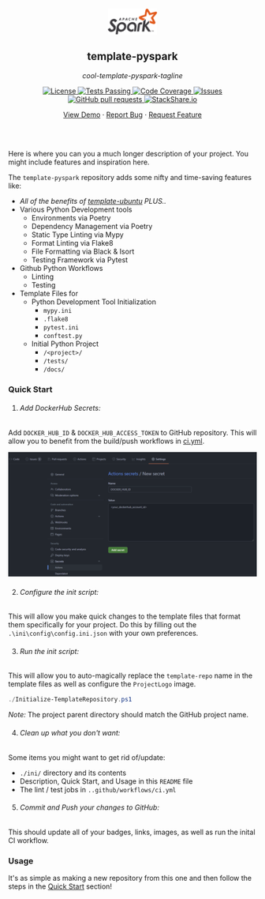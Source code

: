 <!-- header -->
<div align="center">
    <p>
    <!-- Header -->
        <img width="100px" src="./ini/readme_logo.png"  alt="template-pyspark" />
        <h2>template-pyspark</h2>
        <p><i>cool-template-pyspark-tagline</i></p>
    </p>
    <p>
    <!-- Shields -->
        <a href="https://github.com/armck-hub/template-pyspark/LICENSE">
            <img alt="License" src="https://img.shields.io/github/license/armck-hub/template-pyspark.svg" />
        </a>
        <a href="https://github.com/armck-hub/template-pyspark/actions">
            <img alt="Tests Passing" src="https://github.com/armck-hub/template-pyspark/workflows/CI/badge.svg" />
        </a>
        <a href="https://codecov.io/gh/armck-hub/template-pyspark">
            <img alt="Code Coverage" src="https://codecov.io/gh/armck-hub/template-pyspark/branch/master/graph/badge.svg" />
        </a>
        <a href="https://github.com/armck-hub/template-pyspark/issues">
            <img alt="Issues" src="https://img.shields.io/github/issues/armck-hub/template-pyspark" />
        </a>
        <a href="https://github.com/armck-hub/template-pyspark/pulls">
            <img alt="GitHub pull requests" src="https://img.shields.io/github/issues-pr/armck-hub/template-pyspark" />
        </a>
        <a href="https://stackshare.io/armck-hub/template-pyspark">
            <img alt="StackShare.io" src="http://img.shields.io/badge/tech-stack-0690fa.svg?label=StackShare.io">
        </a>
    </p>
    <p>
    <!-- Links -->
        <a href="#">View Demo</a>
        ·
        <a href="https://github.com/armck-hub/template-pyspark/issues/new/choose">Report Bug</a>
        ·
        <a href="https://github.com/armck-hub/template-pyspark/issues/new/choose">Request Feature</a>
    </p>
</div>
<br>
<br>

<!-- Description -->
Here is where you can you a much longer description of your project. You might include features and inspiration here.

The `template-pyspark` repository adds some nifty and time-saving features like:
- *All of the benefits of [template-ubuntu](https://github.com/ARMcK-hub/template-ubuntu) PLUS..*
- Various Python Development tools 
  - Environments via Poetry
  - Dependency Management via Poetry
  - Static Type Linting via Mypy
  - Format Linting via Flake8
  - File Formatting via Black & Isort 
  - Testing Framework via Pytest
- Github Python Workflows
  - Linting
  - Testing
- Template Files for
  - Python Development Tool Initialization
    - `mypy.ini`
    - `.flake8`
    - `pytest.ini`
    - `conftest.py`
  - Initial Python Project
    - `/<project>/`
    - `/tests/`
    - `/docs/`


### Quick Start

1. ###### Add DockerHub Secrets:
Add `DOCKER_HUB_ID` & `DOCKER_HUB_ACCESS_TOKEN` to GitHub repository. This will allow you to benefit from the build/push workflows in [ci.yml](./.github/workflows/ci.yml).

![](./ini/dockerhub_example.png)

2. ###### Configure the init script:
This will allow you make quick changes to the template files that format them specifically for your project.
Do this by filling out the `.\ini\config\config.ini.json` with your own preferences.

3. ###### Run the init script:
This will allow you to auto-magically replace the `template-repo` name in the template files as well as configure the `ProjectLogo` image.

```powershell
./Initialize-TemplateRepository.ps1
```

*Note:* The project parent directory should match the GitHub project name.

4. ###### Clean up what you don't want:
Some items you might want to get rid of/update:
- `./ini/` directory and its contents
- Description, Quick Start, and Usage in this `README` file
- The lint / test jobs in `..github/workflows/ci.yml`

5. ###### Commit and Push your changes to GitHub:
This should update all of your badges, links, images, as well as run the inital CI workflow.


### Usage

It's as simple as making a new repository from this one and then follow the steps in the [Quick Start](#quick-start) section!

